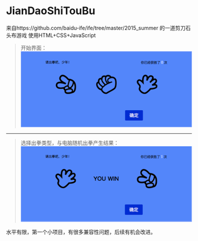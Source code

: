 # JianDaoShiTouBu
来自https://github.com/baidu-ife/ife/tree/master/2015_summer
的一道剪刀石头布游戏
使用HTML+CSS+JavaScript

> 开始界面：
![](https://github.com/XZZ92/JianDaoShiTouBu/blob/master/before.png?raw=true)

***

> 选择出拳类型，与电脑随机出拳产生结果：
![](https://github.com/XZZ92/JianDaoShiTouBu/blob/master/after.png?raw=true)

水平有限，第一个小项目，有很多兼容性问题，后续有机会改进。
